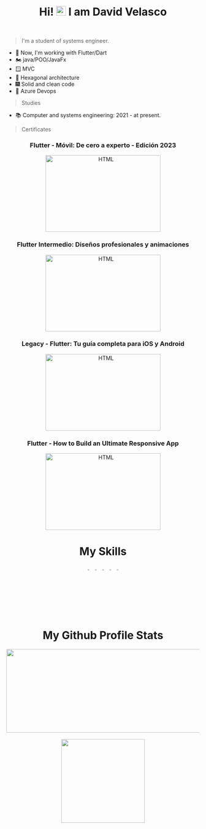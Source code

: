<h1 align="center">
  Hi! <img src="https://user-images.githubusercontent.com/57642291/115981321-b7a44c80-a58a-11eb-8109-79aa8bcf0698.gif" width="25px"> I am David Velasco
</h1>
<br>

>I'm a student of systems engineer.

- 🔭 Now, I'm working with Flutter/Dart
- 🏍️ java/POO/JavaFx
- 🪟 MVC
- 🙉 Hexagonal architecture
- 🎆 Solid and clean code
- 💪 Azure Devops

>Studies

- 📚 Computer and systems engineering:
      2021 - at present.
      
>Certificates
      
<h3 align="center">Flutter - Móvil: De cero a experto - Edición 2023</h3>
<p align="center">
  <a href="https://cursos.devtalles.com/certificates/zgjcbha84t">
    <img src="https://import.cdn.thinkific.com/643563/courses/2177248/7Untxgx4QDqYhbWQgOUc_FLUTTER-NEW-COVER.png" alt="HTML" width="300" height="200">
  </a>
</p>

<h3 align="center">Flutter Intermedio: Diseños profesionales y animaciones</h3>
<p align="center">
  <a href="https://www.udemy.com/certificate/UC-940058c5-bba8-4f88-9b62-05d1f4cb94a7/">
    <img src="https://import.cdn.thinkific.com/643563/courses/1966187/jGZVzskwQOmEghJSSyag_Flutter-intermedio2.png" alt="HTML" width="300" height="200">
  </a>
</p>

<h3 align="center">Legacy - Flutter: Tu guía completa para iOS y Android</h3>
<p align="center">
  <a href="https://www.udemy.com/certificate/UC-7705f1dd-a468-4f66-bf7d-e5c20cffae40/">
    <img src="https://import.cdn.thinkific.com/643563/courses/2177248/7Untxgx4QDqYhbWQgOUc_FLUTTER-NEW-COVER.png" alt="HTML" width="300" height="200">
  </a>
</p>

<h3 align="center">Flutter - How to Build an Ultimate Responsive App</h3>
<p align="center">
  <a href="https://www.udemy.com/certificate/UC-7e75eeb0-37a9-4e35-a4da-2bbb7ed18c6a/">
    <img src="https://img-c.udemycdn.com/course/480x270/3389208_d0e1_4.jpg" alt="HTML" width="300" height="200">
  </a>
</p>


<h1 align="center">
  My Skills
</h1>


<div align="center">
  <code><img src="https://cdn.jsdelivr.net/gh/devicons/devicon/icons/java/java-original.svg" width=3%/></code>
  <code><img src="https://cdn.jsdelivr.net/gh/devicons/devicon/icons/dart/dart-original.svg" width=3%/></code>
  <code><img src="https://cdn.jsdelivr.net/gh/devicons/devicon/icons/flutter/flutter-original.svg" width=3%/></code>
  <code><img src="https://upload.wikimedia.org/wikipedia/commons/9/97/Sqlite-square-icon.svg" width=3%/></code>
  <code><img src="https://zeevector.com/wp-content/uploads/Microsoft-Azure-DevOps-logo.png" width=3%/></code>
</div>


<div align="center">
  
  <h1> 
  My Github Profile Stats
  </h1>

  <a href="https://github.com/DavidVM12">
    <img align="center" height="218" width="1500" src="http://github-profile-summary-cards.vercel.app/api/cards/profile-details?username=DavidVM12&theme=nord_dark">
  </a><br><br>

  <a href="https://github.com/DavidVM12">
    <img align="center" height="218" src="http://github-profile-summary-cards.vercel.app/api/cards/stats?username=DavidVM12&theme=nord_dark">
  </a>
  
</div>
